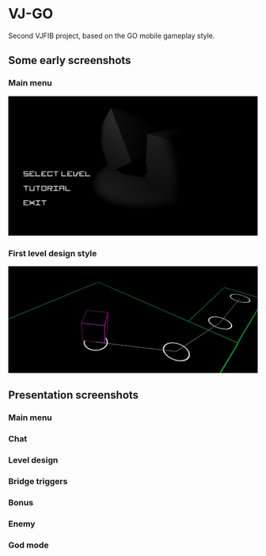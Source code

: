 # VJ-GO
Second VJFIB project, based on the GO mobile gameplay style.

## Some early screenshots
### Main menu
<img src="https://raw.githubusercontent.com/franciscofm/VJ-GO/master/ScreenCaptures/Menu.JPG" alt="Main menu">

### First level design style
<img src="https://raw.githubusercontent.com/franciscofm/VJ-GO/master/ScreenCaptures/EarlyStyle.JPG" alt="Early style">

## Presentation screenshots
### Main menu


### Chat


### Level design


### Bridge triggers


### Bonus


### Enemy


### God mode
